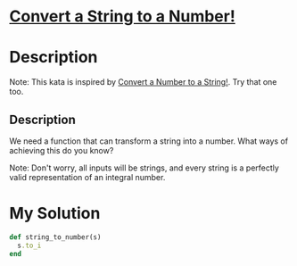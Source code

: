 # [Convert a String to a Number!](https://www.codewars.com/kata/544675c6f971f7399a000e79)

# Description
Note: This kata is inspired 
by [Convert a Number to a String!](http://www.codewars.com/kata/convert-a-number-to-a-string/). Try that one too.

## Description
We need a function that can transform a string into a number. What ways of achieving this do you know?

Note: Don't worry, all inputs will be strings, and every string is a perfectly valid representation of an integral number.


# My Solution
```ruby
def string_to_number(s)
  s.to_i
end
```
